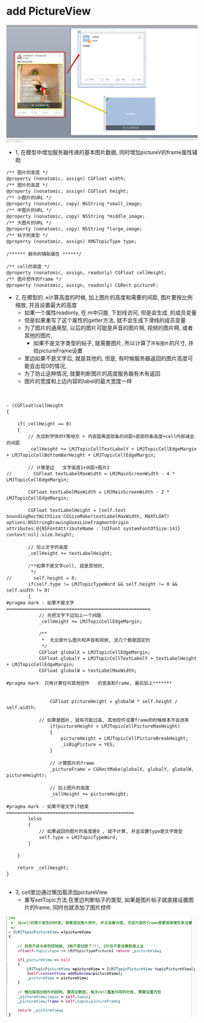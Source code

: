 # add PictureView

![](../LibrarypPictures/RunNet/0722-0807百思不得姐/图片帖子cell.png)

- 1, 在模型中增加服务器传递的基本图片数据, 同时增加pictureV的frame属性辅助

```objc
/** 图片的宽度 */
@property (nonatomic, assign) CGFloat width;
/** 图片的高度 */
@property (nonatomic, assign) CGFloat height;
/** 小图片的URL */
@property (nonatomic, copy) NSString *small_image;
/** 中图片的URL */
@property (nonatomic, copy) NSString *middle_image;
/** 大图片的URL */
@property (nonatomic, copy) NSString *large_image;
/** 帖子的类型 */
@property (nonatomic, assign) XMGTopicType type;

/****** 额外的辅助属性 ******/

/** cell的高度 */
@property (nonatomic, assign, readonly) CGFloat cellHeight;
/** 图片控件的frame */
@property (nonatomic, assign, readonly) CGRect pictureF;

```

- 2, 在模型的`.m`计算高度的时候, 加上图片的高度和需要的间距, 图片要按比例缩放, 并且设置最大的高度
    - 如果一个属性readonly, 在.m中只能`_`下划线访问, 但是会生成`_`的成员变量
    - 但是如果重写了这个属性的getter方法, 就不会生成下滑线的成员变量
    - 为了图片的通用型, 以后的图片可能是声音的图片啊, 视频的图片啊, 或者其他的图片,
        - 如果不是文字类型的帖子, 就需要图片, 所以计算了`所有图片`的尺寸, 并给pictureFrame设置
    - 里边如果不是文字后, 就是其他的, 但是, 有时候服务器返回的图片高度可能会出现0的情况,
    - 为了防止这种情况, 就要判断图片的高度服务器有木有返回
    - 图片的宽度和上边内容的label的最大宽度一样

```objc


- (CGFloat)cellHeight
{

    if(_cellHeight == 0)
    {
        // 先加到字体的Y第地方 + 内容距离底部条的间距+底部的条高度+cell内部减去的间距
        _cellHeight += LMJTopicCellTextLabelY + LMJTopicCellEdgeMargin + LMJTopicCellBottomBarHeight + LMJTopicCellEdgeMargin;

        // 计算里边   文字高度1+间距+图片2
//        CGFloat textLabelMaxWidth = LMJMainScreenWidth - 4 * LMJTopicCellEdgeMargin;

        CGFloat textLabelMaxWidth = LMJMainScreenWidth - 2 * LMJTopicCellEdgeMargin;

        CGFloat textLabelHeight = [self.text boundingRectWithSize:CGSizeMake(textLabelMaxWidth, MAXFLOAT) options:NSStringDrawingUsesLineFragmentOrigin attributes:@{NSFontAttributeName : [UIFont systemFontOfSize:14]} context:nil].size.height;

        // 加上文字的高度
        _cellHeight += textLabelHeight;

        /**如果不是文字cell, 就是其他的,
         */
//        self.height = 0;
        if(self.type != LMJTopicTypeWord && self.height != 0 && self.width != 0)
        {
#pragma mark - 如果不是文字=====================================================
            // 先把文字下边加上一个间距
            _cellHeight += LMJTopicCellEdgeMargin;

            /**
             *  无论是什么图片和声音和视频, 这几个都是固定的
             */
            CGFloat globalX = LMJTopicCellEdgeMargin;
            CGFloat globalY = LMJTopicCellTextLabelY + textLabelHeight + LMJTopicCellEdgeMargin;
            CGFloat globalW = textLabelMaxWidth;

#pragma mark  只用计算任何其他控件   的宽高和frame, 最后加上*******


                CGFloat pictureHeight = globalW * self.height / self.width;

            // 如果是图片, 就有可能过高, 其他控件设置frame的时候根本不会进来
                if(pictureHeight > LMJTopicCellPictureMaxHeight)
                {
                    pictureHeight = LMJTopicCellPictureBreakHeight;
                    _isBigPicture = YES;
                }

                // 计算图片的frame
                _pictureFrame = CGRectMake(globalX, globalY, globalW, pictureHeight);

                // 加上图片的高度
                _cellHeight += pictureHeight;

#pragma mark - 如果不是文字if结束===============================================
        }else
        {
            // 如果返回的图片的高度是0 , 就不计算, 并且设置type是文字类型
            self.type = LMJTopicTypeWord;
        }

    }

    return _cellHeight;
}


```

- 3, cell里边通过懒加载添加pictureView
    - 重写setTopic方法,在里边判断帖子的类型, 如果是图片帖子就直接设置图片的frame, 同时也就添加了图片控件

![](../LibrarypPictures/RunNet/0722-0807百思不得姐/Snip20160801_9.png)









